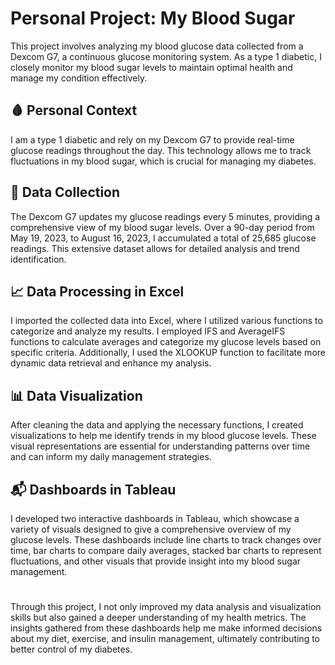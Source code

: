 # Personal Project: My Blood Sugar
This project involves analyzing my blood glucose data collected from a Dexcom G7, a continuous glucose monitoring system. As a type 1 diabetic, I closely monitor my blood sugar levels to maintain optimal health and manage my condition effectively.

## 🩸 Personal Context
I am a type 1 diabetic and rely on my Dexcom G7 to provide real-time glucose readings throughout the day. This technology allows me to track fluctuations in my blood sugar, which is crucial for managing my diabetes.

## 📝 Data Collection
The Dexcom G7 updates my glucose readings every 5 minutes, providing a comprehensive view of my blood sugar levels. Over a 90-day period from May 19, 2023, to August 16, 2023, I accumulated a total of 25,685 glucose readings. This extensive dataset allows for detailed analysis and trend identification.

## 📈 Data Processing in Excel
I imported the collected data into Excel, where I utilized various functions to categorize and analyze my results. I employed IFS and AverageIFS functions to calculate averages and categorize my glucose levels based on specific criteria. Additionally, I used the XLOOKUP function to facilitate more dynamic data retrieval and enhance my analysis.

## 📊 Data Visualization
After cleaning the data and applying the necessary functions, I created visualizations to help me identify trends in my blood glucose levels. These visual representations are essential for understanding patterns over time and can inform my daily management strategies.

## 📬 Dashboards in Tableau
I developed two interactive dashboards in Tableau, which showcase a variety of visuals designed to give a comprehensive overview of my glucose levels. These dashboards include line charts to track changes over time, bar charts to compare daily averages, stacked bar charts to represent fluctuations, and other visuals that provide insight into my blood sugar management.
#
Through this project, I not only improved my data analysis and visualization skills but also gained a deeper understanding of my health metrics. The insights gathered from these dashboards help me make informed decisions about my diet, exercise, and insulin management, ultimately contributing to better control of my diabetes.

